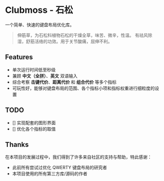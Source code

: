 # Clubmoss - 石松
一个简单、快速的键盘布局优化库。
> 伸筋草，为石松科植物石松的干燥全草，味苦、微辛，性温。
> 有祛风除湿，舒筋活络的功效。用于关节酸痛，屈伸不利。
## Features
- 单次运行时间低至秒级
- 兼顾 **中文（全拼）**、**英文** 双语输入
- 综合考察 **击键代价**、**距离代价** 和 **组合代价** 等多个指标
- 可玩性好，能够对键盘布局的范围、各个指标小项和指标权重进行细粒度的设置
## TODO
- [] 实现配套的图形界面
- [] 优化各个指标的取值
## Thanks
在本项目的发展过程中，我们得到了许多来自社区的支持与帮助，特此感谢：
- 此前所有尝试过优化 QWERTY 键盘布局的研究者
- 本项目使用的所有第三方库/源码的作者
